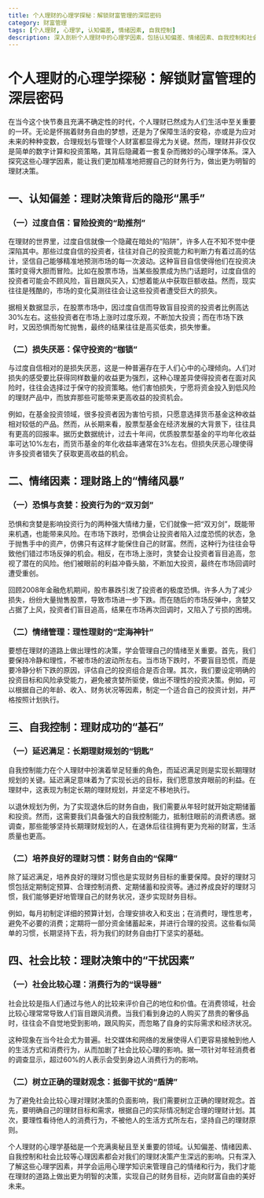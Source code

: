 ```yaml
---
title: 个人理财的心理学探秘：解锁财富管理的深层密码
category: 财富管理
tags: [个人理财, 心理学, 认知偏差, 情绪因素, 自我控制]
description: 深入剖析个人理财中的心理学因素，包括认知偏差、情绪因素、自我控制和社会比较等，探讨如何运用心理学知识管理情绪和行为，以实现更明智的理财决策和财务目标。
---
```


# 个人理财的心理学探秘：解锁财富管理的深层密码

在当今这个快节奏且充满不确定性的时代，个人理财已然成为人们生活中至关重要的一环。无论是怀揣着财务自由的梦想，还是为了保障生活的安稳，亦或是为应对未来的种种变数，合理规划与管理个人财富都显得尤为关键。然而，理财并非仅仅是简单的数字计算和投资策略，其背后隐藏着一套复杂而微妙的心理学体系。深入探究这些心理学因素，能让我们更加精准地把握自己的财务行为，做出更为明智的理财决策。

## 一、认知偏差：理财决策背后的隐形“黑手”

### （一）过度自信：冒险投资的“助推剂”
在理财的世界里，过度自信就像一个隐藏在暗处的“陷阱”，许多人在不知不觉中便深陷其中。那些过度自信的投资者，往往对自己的投资能力和判断力有着过高的估计，坚信自己能够精准地预测市场的每一次波动。这种盲目自信使得他们在投资决策时变得大胆而冒险。比如在股票市场，当某些股票成为热门话题时，过度自信的投资者可能会不顾风险，盲目跟风买入，幻想着能从中获取巨额收益。然而，现实往往是残酷的，市场的变化莫测往往会让这些投资者遭受巨大的损失。

据相关数据显示，在股票市场中，因过度自信而导致盲目投资的投资者比例高达30%左右。这些投资者在市场上涨时过度乐观，不断加大投资；而在市场下跌时，又因恐惧而匆忙抛售，最终的结果往往是高买低卖，损失惨重。

### （二）损失厌恶：保守投资的“枷锁”
与过度自信相对的是损失厌恶，这是一种普遍存在于人们心中的心理倾向。人们对损失的感受要比获得同样数量的收益更为强烈，这种心理差异使得投资者在面对风险时，往往会选择过于保守的投资策略。他们害怕损失，宁愿将资金投入到低风险的理财产品中，而放弃那些可能带来更高收益的投资机会。

例如，在基金投资领域，很多投资者因为害怕亏损，只愿意选择货币基金这种收益相对较低的产品。然而，从长期来看，股票型基金在经济发展的大背景下，往往具有更高的回报率。据历史数据统计，过去十年间，优质股票型基金的平均年化收益率可达10%左右，而货币基金的年化收益率通常在3%左右。但损失厌恶心理使得许多投资者错失了获取更高收益的机会。

## 二、情绪因素：理财路上的“情绪风暴”

### （一）恐惧与贪婪：投资行为的“双刃剑”
恐惧和贪婪是影响投资行为的两种强大情绪力量，它们就像一把“双刃剑”，既能带来机遇，也能带来风险。在市场下跌时，恐惧会让投资者陷入过度恐慌的状态，急于抛售手中的资产，仿佛只有这样才能保住自己的财富。然而，这种行为往往会导致他们错过市场反弹的机会。相反，在市场上涨时，贪婪会让投资者盲目追高，忽视了潜在的风险。他们被眼前的利益冲昏头脑，不断加大投资，最终在市场回调时遭受重创。

回顾2008年金融危机期间，股市暴跌引发了投资者的极度恐惧。许多人为了减少损失，纷纷大量抛售股票，导致市场进一步下跌。而在随后的市场反弹中，贪婪又占据了上风，投资者们盲目追高，结果在市场再次回调时，又陷入了亏损的困境。

### （二）情绪管理：理性理财的“定海神针”
要想在理财的道路上做出理性的决策，学会管理自己的情绪至关重要。首先，我们要保持冷静和理性，不被市场的波动所左右。当市场下跌时，不要盲目恐慌，而是要冷静分析下跌的原因，评估自己的投资组合是否合理。其次，我们要设定明确的投资目标和风险承受能力，避免被贪婪所驱使，做出不理性的投资决策。例如，可以根据自己的年龄、收入、财务状况等因素，制定一个适合自己的投资计划，并严格按照计划执行。

## 三、自我控制：理财成功的“基石”

### （一）延迟满足：长期理财规划的“钥匙”
自我控制能力在个人理财中扮演着举足轻重的角色，而延迟满足则是实现长期理财规划的关键。延迟满足意味着为了实现长远的目标，我们愿意放弃眼前的利益。在理财中，这表现为制定长期的理财规划，并坚定不移地执行。

以退休规划为例，为了实现退休后的财务自由，我们需要从年轻时就开始定期储蓄和投资。然而，这需要我们具备强大的自我控制能力，抵制住眼前的消费诱惑。据调查，那些能够坚持长期理财规划的人，在退休后往往拥有更为充裕的财富，生活质量也更高。

### （二）培养良好的理财习惯：财务自由的“保障”
除了延迟满足，培养良好的理财习惯也是实现财务目标的重要保障。良好的理财习惯包括定期制定预算、合理控制消费、定期储蓄和投资等。通过养成良好的理财习惯，我们能够更好地管理自己的财务状况，逐步实现财务目标。

例如，每月初制定详细的预算计划，合理安排收入和支出；在消费时，理性思考，避免不必要的消费；定期将一部分资金储蓄起来，并进行合理的投资。这些看似简单的习惯，长期坚持下去，将为我们的财务自由打下坚实的基础。

## 四、社会比较：理财决策中的“干扰因素”

### （一）社会比较心理：消费行为的“误导器”
社会比较是指人们通过与他人的比较来评价自己的地位和价值。在消费领域，社会比较心理常常导致人们盲目跟风消费。当我们看到身边的人购买了昂贵的奢侈品时，往往会不自觉地受到影响，跟风购买，而忽略了自身的实际需求和经济状况。

这种现象在当今社会尤为普遍。社交媒体和网络的发展使得人们更容易接触到他人的生活方式和消费行为，从而加剧了社会比较心理的影响。据一项针对年轻消费者的调查显示，超过60%的人表示会受到身边人消费行为的影响。

### （二）树立正确的理财观念：抵御干扰的“盾牌”
为了避免社会比较心理对理财决策的负面影响，我们需要树立正确的理财观念。首先，要明确自己的理财目标和需求，根据自己的实际情况制定合理的理财计划。其次，要理性看待他人的消费行为，不被他人的生活方式所左右，坚持自己的理财原则。

个人理财的心理学基础是一个充满奥秘且至关重要的领域。认知偏差、情绪因素、自我控制和社会比较等心理因素都会对我们的理财决策产生深远的影响。只有深入了解这些心理学因素，并学会运用心理学知识来管理自己的情绪和行为，我们才能在理财的道路上做出更为明智的决策，实现自己的财务目标，迈向财富自由的美好未来。
